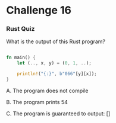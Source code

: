 # Challenge 16

### Rust Quiz

What is the output of this Rust program?

```rust

fn main() {
    let (.., x, y) = (0, 1, ..);

    println!("{:}", b"066"[y][x]);
}
```


A. The program does not compile

B. The program prints 54

C. The program is guaranteed to output: []